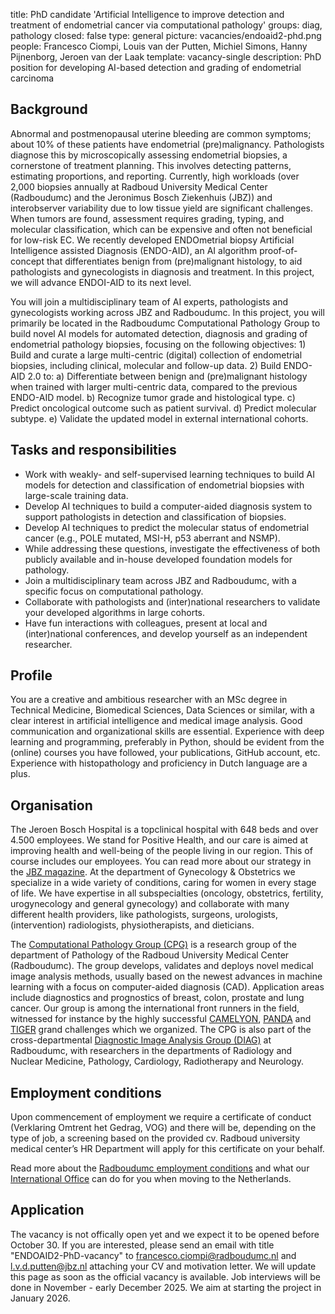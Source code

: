 title: PhD candidate 'Artificial Intelligence to improve detection and treatment of endometrial cancer via computational pathology'
groups: diag, pathology
closed: false
type: general
picture: vacancies/endoaid2-phd.png
people: Francesco Ciompi, Louis van der Putten, Michiel Simons, Hanny Pijnenborg, Jeroen van der Laak
template: vacancy-single
description: PhD position for developing AI-based detection and grading of endometrial carcinoma

## Background
Abnormal and postmenopausal uterine bleeding are common symptoms; about 10% of these patients have endometrial (pre)malignancy. Pathologists diagnose this by microscopically assessing endometrial biopsies, a cornerstone of treatment planning. This involves detecting patterns, estimating proportions, and reporting.
Currently, high workloads (over 2,000 biopsies annually at Radboud University Medical Center (Radboudumc) and the Jeronimus Bosch Ziekenhuis (JBZ)) and interobserver variability due to low tissue yield are significant challenges. When tumors are found, assessment requires grading, typing, and molecular classification, which can be expensive and often not beneficial for low-risk EC.
We recently developed ENDOmetrial biopsy Artificial Intelligence assisted Diagnosis (ENDO-AID), an AI algorithm proof-of-concept that differentiates benign from (pre)malignant histology, to aid pathologists and gynecologists in diagnosis and treatment. In this project, we will advance ENDOI-AID to its next level.

You will join a multidisciplinary team of AI experts, pathologists and gynecologists working across JBZ and Radboudumc. In this project, you will primarily be located in the Radboudumc Computational Pathology Group to build novel AI models for automated detection, diagnosis and grading of endometrial pathology biopsies, focusing on the following objectives: 1) Build and curate a large multi-centric (digital) collection of endometrial biopsies, including clinical, molecular and follow-up data. 2) Build ENDO-AID 2.0 to: a) Differentiate between benign and (pre)malignant histology when trained with larger multi-centric data, compared to the previous ENDO-AID model. b) Recognize tumor grade and histological type. c) Predict oncological outcome such as patient survival. d) Predict molecular subtype. e) Validate the updated model in external international cohorts.

## Tasks and responsibilities
* Work with weakly- and self-supervised learning techniques to build AI models for detection and classification of endometrial biopsies with large-scale training data. 
* Develop AI techniques to build a computer-aided diagnosis system to support pathologists in detection and classification of biopsies.
* Develop AI techniques to predict the molecular status of endometrial cancer (e.g., POLE mutated, MSI-H, p53 aberrant and NSMP).
* While addressing these questions, investigate the effectiveness of both publicly available and in-house developed foundation models for pathology. 
* Join a multidisciplinary team across JBZ and Radboudumc, with a specific focus on computational pathology. 
* Collaborate with pathologists and (inter)national researchers to validate your developed algorithms in large cohorts. 
* Have fun interactions with colleagues, present at local and (inter)national conferences, and develop yourself as an independent researcher. 

## Profile
You are a creative and ambitious researcher with an MSc degree in Technical Medicine, Biomedical Sciences, Data Sciences or similar, with a clear interest in artificial intelligence and medical image analysis. Good communication and organizational skills are essential. Experience with deep learning and programming, preferably in Python, should be evident from the (online) courses you have followed, your publications, GitHub account, etc. Experience with histopathology and proficiency in Dutch language are a plus.

## Organisation
The Jeroen Bosch Hospital is a topclinical hospital with 648 beds and over 4.500 employees. We stand for Positive Health, and our care is aimed at improving health and well-being of the people living in our region. This of course includes our employees. You can read more about our strategy in the [JBZ magazine](https://magazine.jeroenboschziekenhuis.nl/zorg-voor-jou/). At the department of Gynecology & Obstetrics we specialize in a wide variety of conditions, caring for women in every stage of life. We have expertise in all subspecialties (oncology, obstetrics, fertility, urogynecology and general gynecology) and collaborate with many different health providers, like pathologists, surgeons, urologists, (intervention) radiologists, physiotherapists, and dieticians. 

The [Computational Pathology Group (CPG)](https://www.computationalpathologygroup.eu/) is a research group of the department of Pathology of the Radboud University Medical Center (Radboudumc). The group develops, validates and deploys novel medical image analysis methods, usually based on the newest advances in machine learning with a focus on computer-aided diagnosis (CAD). Application areas include diagnostics and prognostics of breast, colon, prostate and lung cancer. Our group is among the international front runners in the field, witnessed for instance by the highly successful [CAMELYON](https://jamanetwork.com/journals/jama/fullarticle/2665774), [PANDA](https://www.nature.com/articles/s41591-021-01620-2) and [TIGER](https://tiger.grand-challenge.org) grand challenges which we organized. The CPG is also part of the cross-departmental [Diagnostic Image Analysis Group (DIAG)](https://www.diagnijmegen.nl) at Radboudumc, with researchers in the departments of Radiology and Nuclear Medicine, Pathology, Cardiology, Radiotherapy and Neurology. 

## Employment conditions
Upon commencement of employment we require a certificate of conduct (Verklaring Omtrent het Gedrag, VOG) and there will be, depending on the type of job, a screening based on the provided cv. Radboud university medical center’s HR Department will apply for this certificate on your behalf. 

Read more about the [Radboudumc employment conditions](https://www.radboudumc.nl/en/working-at/what-do-we-offer/terms-and-conditions) and what our [International Office](https://www.radboudumc.nl/en/working-at/international-office) can do for you when moving to the Netherlands.

## Application
The vacancy is not offically open yet and we expect it to be opened before October 30. If you are interested, please send an email with title "ENDOAID2-PhD-vacancy" to francesco.ciompi@radboudumc.nl and l.v.d.putten@jbz.nl attaching your CV and motivation letter.
We will update this page as soon as the official vacancy is available.
Job interviews will be done in November - early December 2025.
We aim at starting the project in January 2026.

